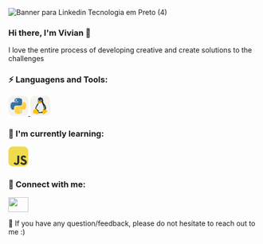 ![Banner para Linkedin Tecnologia em Preto (4)](https://github.com/pinheirovivian/pinheirovivian/assets/117175958/4e6a2439-f91c-4b56-a687-a0931712bdb3)
### Hi there, I'm Vivian 👋
I love the entire process of developing creative and create solutions to the challenges

<h3 align="left">⚡ Languagens and Tools:</h3>
<p align="left"> <a href="https://www.python.org" target="_blank"> <img src="https://github.com/tandpfun/skill-icons/blob/main/icons/Python-Light.svg" alt="python" width="40" height="40"/> </a> 
 <a href="https://www.linux.org" target="_blank"> <img src="https://github.com/tandpfun/skill-icons/blob/main/icons/Linux-Light.svg" alt="linux" width="40" height="40"/> </a> </p>

<h3 align="left">🌱 I'm currently learning:</h3>
<p align="left"> <a href="https://www.javascript.com" target="_blank"> <img src="https://github.com/tandpfun/skill-icons/blob/main/icons/JavaScript.svg" alt="javascript" width="40" height="40"/> </a> 

<h3 align="left">🤝 Connect with me:</h3>
<p align="left">
<a href="https://www.linkedin.com/in/vivian-mpinheiro/" target="blank"><img align="center" src="https://cdn.jsdelivr.net/npm/simple-icons@3.0.1/icons/linkedin.svg" alt="" height="30" width="40" /></a> </p>
💬 If you have any question/feedback, please do not hesitate to reach out to me :)
